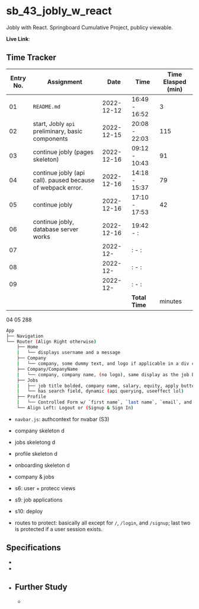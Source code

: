 # sb_43_jobly_w_react
Jobly with React. Springboard Cumulative Project, publicy viewable.

**Live Link**:

## Time Tracker
|Entry No.|Assignment|Date|Time|Time Elasped (min)|
|-|-|-|-|-|
|01|`README.md`|2022-12-12|16:49 - 16:52|3|
|02|start, Jobly `api` preliminary, basic components|2022-12-15|20:08 - 22:03|115|
|03|continue jobly (pages skeleton)|2022-12-16|09:12 - 10:43|91|
|04|continue jobly (api call). paused because of webpack error.|2022-12-16|14:18 - 15:37|79|
|05|continue jobly|2022-12-16|17:10 - 17:53|42|
|06|continue jobly, database server works|2022-12-16|19:42 - :||
|07||2022-12-|: - :||
|08||2022-12-|: - :||
|09||2022-12-|: - :||
||||**Total Time**| minutes|
04	05
288 

```sh
App
├──	Navigation
└──	Router (Align Right otherwise)
	├── Home
	|	└──	displays username and a message
	├──	Company
	|	└──	company, some dummy text, and logo if applicable in a div card. click on it to load the company name route.
	├──	Company/CompanyName
	|	└──	company, company name, (no logo), same display as the job board and job listing has matching functionality (see `Jobs`) minus the dynamic search field.
	├──	Jobs
	|	├──	job title bolded, company name, salary, equity, apply button (prevent default) but will toggle between `apply` and `applied`.
	|	└──	has search field, dynamic (api querying, useeffect lol)
	├──	Profile
	|	└──	Controlled Form w/ `first name`, `last name`, `email`, and `password` (for verification)
	└── Align Left: Logout or (Signup & Sign In)
```

- `navbar.js`: authcontext for nvabar (S3)
- company skeleton	d
- jobs skeletong	d
- profile skeleton	d
- onboarding skeleton	d


- company & jobs	
- s6: user + protecc views
- s9: job applications
- s10: deploy

- routes to protect: basically all except for `/`, `/login`, and `/signup`; last two is protected if a user session exists.


## Specifications
- 
- 
- **Further Study**
  - 
  - 

